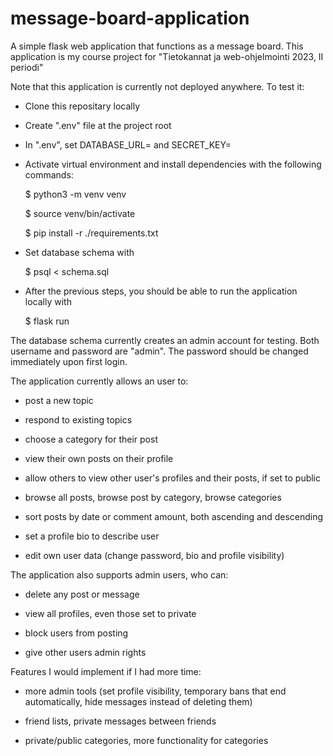 # message-board-application
A simple flask web application that functions as a message board. This application is my course project for "Tietokannat ja web-ohjelmointi 2023, II periodi"

Note that this application is currently not deployed anywhere. To test it:

 - Clone this repositary locally
 - Create ".env" file at the project root
 - In ".env", set DATABASE_URL=<your-psql-database-goes-here> and SECRET_KEY=<your-secret-key-goes-here>
 - Activate virtual environment and install dependencies with the following commands:
	
	$ python3 -m venv venv
	
	$ source venv/bin/activate
	
	$ pip install -r ./requirements.txt
 - Set database schema with
	
	$ psql < schema.sql
- After the previous steps, you should be able to run the application locally with
	
	$ flask run

The database schema currently creates an admin account for testing. Both username and password are "admin".
The password should be changed immediately upon first login.

The application currently allows an user to:

- post a new topic

- respond to existing topics

- choose a category for their post

- view their own posts on their profile

- allow others to view other user's profiles and their posts, if set to public

- browse all posts, browse post by category, browse categories

- sort posts by date or comment amount, both ascending and descending

- set a profile bio to describe user

- edit own user data (change password, bio and profile visibility)

The application also supports admin users, who can:

- delete any post or message

- view all profiles, even those set to private

- block users from posting

- give other users admin rights

Features I would implement if I had more time:

 - more admin tools (set profile visibility, temporary bans that end automatically, hide messages instead of deleting them)

 - friend lists, private messages between friends

 - private/public categories, more functionality for categories
